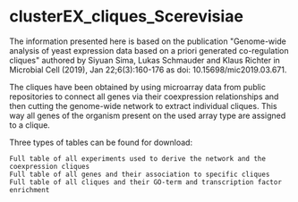 # clusterEX_cliques_Scerevisiae

The information presented here is based on the publication "Genome-wide analysis of yeast expression data based on a priori generated co-regulation cliques" 
authored by Siyuan Sima, Lukas Schmauder and Klaus Richter in Microbial Cell (2019), Jan 22;6(3):160-176 as doi: 10.15698/mic2019.03.671. 

The cliques have been obtained by using microarray data from public repositories to connect all genes via their coexpression relationships and then cutting the genome-wide network to extract individual cliques. This way all genes of the organism present on the used array type are assigned to a clique. 

Three types of tables can be found for download:

    Full table of all experiments used to derive the network and the coexpression cliques
    Full table of all genes and their association to specific cliques
    Full table of all cliques and their GO-term and transcription factor enrichment
